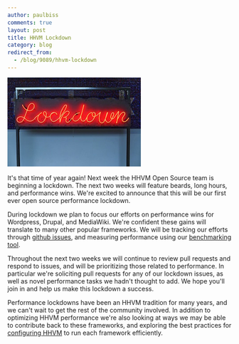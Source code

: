 ```yaml
---
author: paulbiss
comments: true
layout: post
title: HHVM Lockdown
category: blog
redirect_from:
  - /blog/9089/hhvm-lockdown
---
```


![Neon Lockdown Sign](/static/images/posts/10537187_10152729686506660_886816697495269948_o-1.jpg)

It's that time of year again! Next week the HHVM Open Source team is beginning a lockdown. The next two weeks will feature beards, long hours, and performance wins. We're excited to announce that this will be our first ever open source performance lockdown.

During lockdown we plan to focus our efforts on performance wins for Wordpress, Drupal, and MediaWiki. We're confident these gains will translate to many other popular frameworks. We will be tracking our efforts through [github issues](https://github.com/facebook/hhvm/labels/lockdown), and measuring performance using our [benchmarking tool](https://github.com/hhvm/oss-performance).

Throughout the next two weeks we will continue to review pull requests and respond to issues, and will be prioritizing those related to performance. In particular we're soliciting pull requests for any of our lockdown issues, as well as novel performance tasks we hadn't thought to add. We hope you'll join in and help us make this lockdown a success.

Performance lockdowns have been an HHVM tradition for many years, and we can't wait to get the rest of the community involved. In addition to optimizing HHVM performance we're also looking at ways we may be able to contribute back to these frameworks, and exploring the best practices for [configuring HHVM](http://hhvm.com/blog/4061/go-faster) to run each framework efficiently.
